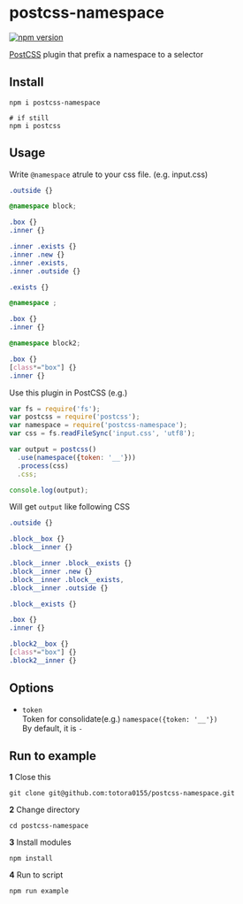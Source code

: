 # postcss-namespace

[![npm version](https://badge.fury.io/js/postcss-namespace.svg)](https://badge.fury.io/js/postcss-namespace)

[PostCSS](https://github.com/postcss/postcss) plugin that prefix a namespace to a selector

## Install

```
npm i postcss-namespace

# if still
npm i postcss
```

## Usage

Write `@namespace` atrule to your css file.
(e.g. input.css)
```css
.outside {}

@namespace block;

.box {}
.inner {}

.inner .exists {}
.inner .new {}
.inner .exists,
.inner .outside {}

.exists {}

@namespace ;

.box {}
.inner {}

@namespace block2;

.box {}
[class*="box"] {}
.inner {}

```

Use this plugin in PostCSS
(e.g.)
```javascript
var fs = require('fs');
var postcss = require('postcss');
var namespace = require('postcss-namespace');
var css = fs.readFileSync('input.css', 'utf8');

var output = postcss()
  .use(namespace({token: '__'}))
  .process(css)
  .css;

console.log(output);
```

Will get `output` like following CSS

```css
.outside {}

.block__box {}
.block__inner {}

.block__inner .block__exists {}
.block__inner .new {}
.block__inner .block__exists,
.block__inner .outside {}

.block__exists {}

.box {}
.inner {}

.block2__box {}
[class*="box"] {}
.block2__inner {}
```

## Options

- `token`  
  Token for consolidate(e.g.) `namespace({token: '__'})`  
  By default, it is `-`

## Run to example

**1** Close this

```
git clone git@github.com:totora0155/postcss-namespace.git
```

**2** Change directory
```
cd postcss-namespace
```

**3** Install modules
```
npm install
```

**4** Run to script
```
npm run example
```
